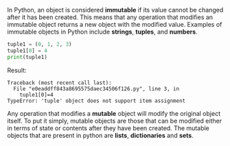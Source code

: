 In Python, an object is considered **immutable** if its value cannot be changed after it has been created. This means that any operation that modifies an immutable object returns a new object with the modified value. Examples of immutable objects in Python include **strings**, **tuples**, and **numbers**.

```python
tuple1 = (0, 1, 2, 3)
tuple1[0] = 4
print(tuple1)
```
Result:
```error
Traceback (most recent call last):
  File "e0eaddff843a8695575daec34506f126.py", line 3, in 
    tuple1[0]=4
TypeError: 'tuple' object does not support item assignment
```

Any operation that modifies a **mutable** object will modify the original object itself. To put it simply, mutable objects are those that can be modified either in terms of state or contents after they have been created. The mutable objects that are present in python are **lists**, **dictionaries** and **sets**.


